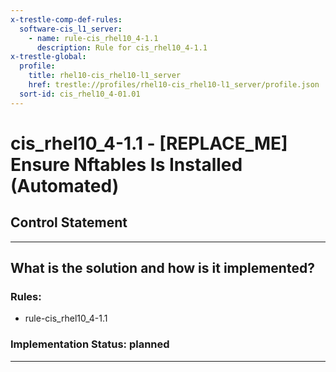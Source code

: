 ```yaml
---
x-trestle-comp-def-rules:
  software-cis_l1_server:
    - name: rule-cis_rhel10_4-1.1
      description: Rule for cis_rhel10_4-1.1
x-trestle-global:
  profile:
    title: rhel10-cis_rhel10-l1_server
    href: trestle://profiles/rhel10-cis_rhel10-l1_server/profile.json
  sort-id: cis_rhel10_4-01.01
---
```


# cis_rhel10_4-1.1 - \[REPLACE_ME\] Ensure Nftables Is Installed (Automated)

## Control Statement

______________________________________________________________________

## What is the solution and how is it implemented?

<!-- For implementation status enter one of: implemented, partial, planned, alternative, not-applicable -->

<!-- Note that the list of rules under ### Rules: is read-only and changes will not be captured after assembly to JSON -->

<!-- Add control implementation description here for control: cis_rhel10_4-1.1 -->

### Rules:

  - rule-cis_rhel10_4-1.1

### Implementation Status: planned

______________________________________________________________________
